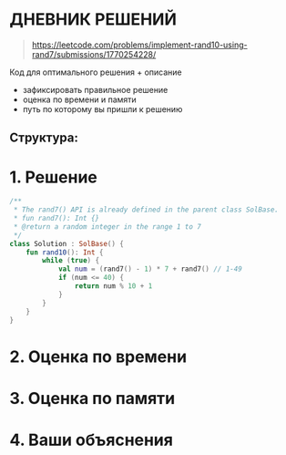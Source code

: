 # ДНЕВНИК РЕШЕНИЙ

> https://leetcode.com/problems/implement-rand10-using-rand7/submissions/1770254228/

Код для оптимального решения + описание 

- зафиксировать правильное решение
- оценка по времени и памяти
- путь по которому вы пришли к решению


## Структура:

# 1. Решение

```kotlin
/**
 * The rand7() API is already defined in the parent class SolBase.
 * fun rand7(): Int {}
 * @return a random integer in the range 1 to 7
 */
class Solution : SolBase() {
    fun rand10(): Int {
        while (true) {
            val num = (rand7() - 1) * 7 + rand7() // 1-49
            if (num <= 40) {
                return num % 10 + 1
            }
        }
    }
}
```


# 2. Оценка по времени


# 3. Оценка по памяти


# 4. Ваши объяснения


